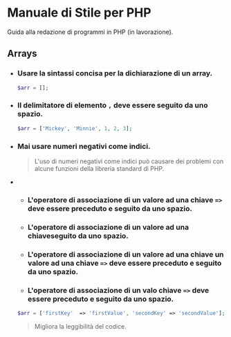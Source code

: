 # Manuale di Stile per PHP
Guida alla redazione di programmi in PHP (in lavorazione).


## Arrays

* ### Usare la sintassi concisa per la dichiarazione di un array.
  ```php
  $arr = [];

  ```

* ### Il delimitatore di elemento `,` deve essere seguito da uno spazio.
  ```php
  $arr = ['Mickey', 'Minnie', 1, 2, 3];

  ```

* ### Mai usare numeri negativi come indici.
  > L'uso di numeri negativi come indici può causare dei problemi con alcune funzioni della libreria standard di PHP.


* 
  * ### L'operatore di associazione di un valore ad una chiave `=>` deve essere preceduto e seguito da uno spazio.
  * ### L'operatore di associazione di un valore ad una chiaveseguito da uno spazio.
  * ### L'operatore di associazione di un valore ad una chiave un valore ad una chiave `=>` deve essere preceduto e seguito da uno spazio.
  * ### L'operatore di associazione di un valo chiave `=>` deve essere preceduto e seguito da uno spazio.

  ```php
  $arr = ['firstKey'  => 'firstValue', 'secondKey' => 'secondValue'];

  ```
  > Migliora la leggibilità del codice.
